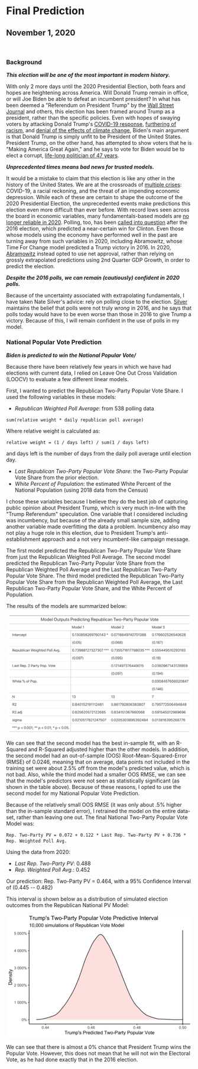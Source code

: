 # Final Prediction

## November 1, 2020

<br>

### Background

***This election will be one of the most important in modern history.***

With only 2 more days until the 2020 Presidential Election, both fears and hopes are heightening across America. Will Donald Trump remain in office, or will Joe Biden be able to defeat an incumbent president? In what has been deemed a "Referendum on President Trump" by the [Wall Street Journal](https://www.wsj.com/articles/the-trump-referendum-11604098637) and others, this election has been framed around Trump as a president, rather than the specific policies. Even with hopes of swaying voters by attacking Donald Trump's [COVID-19 response](https://www.cbsnews.com/video/biden-hammers-trump-on-coronavirus-response-in-final-days-of-campaign/), [furthering of racism](https://www.nytimes.com/2020/09/29/us/trump-proud-boys-biden.html), and [denial of the effects of climate change](https://www.npr.org/2020/09/14/912799501/i-don-t-think-science-knows-visiting-fires-trump-denies-climate-change), Biden's main argument is that Donald Trump is simply unfit to be President of the United States. President Trump, on the other hand, has attempted to show voters that he is "Making America Great Again," and he says to vote for Biden would be to elect a corrupt, [life-long politician of 47 years](https://www.businessinsider.com/trump-ive-done-more-in-47-months-than-biden-in-47-years-2020-9). 

***Unprecedented times means bad news for trusted models.***

It would be a mistake to claim that this election is like any other in the history of the United States. We are at the crossroads of [multiple crises](https://www.nytimes.com/2020/06/25/opinion/us-coronavirus-protests.html): COVID-19, a racial reckoning, and the threat of an impending economic depression. While each of these are certain to shape the outcome of the 2020 Presidential Election, the unprecedented events make predictions this election even more difficult than ever before. With record lows seen across the board in economic variables, many fundamentals-based models are [no longer reliable in 2020](https://www.wsj.com/articles/its-the-economy-stupid-carries-less-weight-in-2020-election-11599989400). Polling, too, has been [called into question](https://www.pewresearch.org/fact-tank/2020/10/29/what-we-can-trust-2020-election-polls-to-tell-us/) after the 2016 election, which predicted a near-certain win for Clinton. Even those whose models using the economy have performed well in the past are turning away from such variables in 2020, including Abramowitz, whose Time For Change model predicted a Trump victory in 2016. In 2020, [Abramowitz](https://centerforpolitics.org/crystalball/articles/its-the-pandemic-stupid-a-simplified-model-for-forecasting-the-2020-presidential-election/) instead opted to use net approval, rather than relying on grossly extrapolated predictions using 2nd Quarter GDP Growth, in order to predict the election. 

***Despite the 2016 polls, we can remain (cautiously) confident in 2020 polls.***

Because of the uncertainty associated with extrapolating fundamentals, I have taken Nate Silver's advice: rely on polling close to the election. [Silver](https://fivethirtyeight.com/features/trump-can-still-win-but-the-polls-would-have-to-be-off-by-way-more-than-in-2016/) maintains the belief that polls were not truly *wrong* in 2016, and he says that polls today would have to be even worse than those in 2016 to give Trump a victory. Because of this, I will remain confident in the use of polls in my model.

### National Popular Vote Prediction

***Biden is predicted to win the National Popular Vote/***

Because there have been relatively few years in which we have had elections with current data, I relied on Leave One Out Cross Validation (LOOCV) to evaluate a few different linear models.

First, I wanted to predict the Republican Two-Party Popular Vote Share. I used the following variables in these models:
* *Republican Weighted Poll Average*: from 538 polling data
```
sum(relative weight * daily republican poll average)
```
Where relative weight is calculated as:
```
relative weight = (1 / days left) / sum(1 / days left)
```
and days left is the number of days from the daily poll average until election day.
* *Last Republican Two-Party Popular Vote Share*: the Two-Party Popular Vote Share from the prior election.
* *White Percent of Population*: the estimated White Percent of the National Population (using 2018 data from the Census)

I chose these variables because I believe they do the best job of capturing public opinion about President Trump, which is very much in-line with the "Trump Referendum" speculation. One variable that I considered including was incumbency, but because of the already small sample size, adding another variable made overfitting the data a problem. Incumbency also may not play a huge role in this election, due to President Trump's anti-establishment approach and a not very incumbent-like campaign message.

The first model predicted the Republican Two-Party Popular Vote Share from just the Republican Weighted Poll Average. The second model predicted the Republican Two-Party Popular Vote Share from the Republican Weighted Poll Average and the Last Republican Two-Party Popular Vote Share. The third model predicted the Republican Two-Party Popular Vote Share from the Republican Weighted Poll Average, the Last Republican Two-Party Popular Vote Share, and the White Percent of Population.

The results of the models are summarized below:

![R Natl Models Table](../figures/Final_R_models_table.png)

We can see that the second model has the best in-sample fit, with an R-Squared and R-Squared adjusted higher than the other models. In addition, the second model had an out-of-sample (OOS) Root-Mean-Squared-Error (RMSE) of 0.0246, meaning that on average, data points not included in the training set were about 2.5% off from the model's predicted value, which is not bad. Also, while the third model had a smaller OOS RMSE, we can see that the model's predictors were not seen as statistically significant (as shown in the table above). Because of these reasons, I opted to use the second model for my National Popular Vote Prediction.

Because of the relatively small OOS RMSE (it was only about .5% higher than the in-sample standard error), I retrained the model on the entire data-set, rather than leaving one out. The final National Two-Party Popular Vote Model was:

```
Rep. Two-Party PV = 0.072 + 0.122 * Last Rep. Two-Party PV + 0.736 * Rep. Weighted Poll Avg.
```

Using the data from 2020:
* *Last Rep. Two-Party PV*: 0.488
* *Rep. Weighted Poll Avg.*: 0.452

Our prediction: Rep. Two-Party PV = 0.464, with a 95% Confidence Interval of (0.445 -- 0.482)

This interval is shown below as a distribution of simulated election outcomes from the Republican National PV Model:

![R Natl Model Simulation](../figures/Final_R_natl_sim.png)

We can see that there is almost a 0% chance that President Trump wins the Popular Vote.
However, this does not mean that he will not win the Electoral Vote, as he had done exactly that in the 2016 election.




